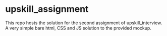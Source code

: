 # upskill_assignment
This repo hosts the solution for the second assignment of upskill_interview. A very simple bare html, CSS and JS 
solution to the provided mockup. 

